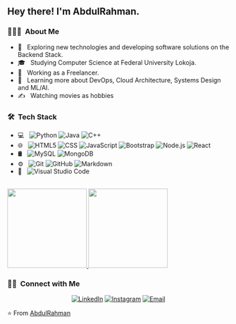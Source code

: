 <h2> Hey there! I'm AbdulRahman.</h2>

<h3> 👨🏻‍💻 &nbsp;About Me </h3>

- 🤔 &nbsp; Exploring new technologies and developing software solutions on the Backend Stack.
- 🎓 &nbsp; Studying Computer Science at Federal University Lokoja.
- 💼 &nbsp; Working as a Freelancer.
- 🌱 &nbsp; Learning more about DevOps, Cloud Architecture, Systems Design and ML/AI.
- ✍️ &nbsp; Watching movies as hobbies

<h3> 🛠 &nbsp;Tech Stack</h3>

- 💻 &nbsp;
  ![Python](https://img.shields.io/badge/-Python-333333?style=flat&logo=python)
  ![Java](https://img.shields.io/badge/-Java-333333?style=flat&logo=Java&logoColor=007396)
  ![C++](https://img.shields.io/badge/-C++-333333?style=flat&logo=C%2B%2B&logoColor=00599C)
- 🌐 &nbsp;
  ![HTML5](https://img.shields.io/badge/-HTML5-333333?style=flat&logo=HTML5)
  ![CSS](https://img.shields.io/badge/-CSS-333333?style=flat&logo=CSS3&logoColor=1572B6)
  ![JavaScript](https://img.shields.io/badge/-JavaScript-333333?style=flat&logo=javascript)
  ![Bootstrap](https://img.shields.io/badge/-Bootstrap-333333?style=flat&logo=bootstrap&logoColor=563D7C)
  ![Node.js](https://img.shields.io/badge/-Node.js-333333?style=flat&logo=node.js)
  ![React](https://img.shields.io/badge/-React-333333?style=flat&logo=react)
- 🛢 &nbsp;
  ![MySQL](https://img.shields.io/badge/-MySQL-333333?style=flat&logo=mysql)
  ![MongoDB](https://img.shields.io/badge/-MongoDB-333333?style=flat&logo=mongodb)
- ⚙️ &nbsp;
  ![Git](https://img.shields.io/badge/-Git-333333?style=flat&logo=git)
  ![GitHub](https://img.shields.io/badge/-GitHub-333333?style=flat&logo=github)
  ![Markdown](https://img.shields.io/badge/-Markdown-333333?style=flat&logo=markdown)
- 🔧 &nbsp;
  ![Visual Studio Code](https://img.shields.io/badge/-Visual%20Studio%20Code-333333?style=flat&logo=visual-studio-code&logoColor=007ACC)

<br/>

<a href="https://github.com/Alao-Abiodun">
  <img height="180em" src="https://github-readme-stats.vercel.app/api?username=Alao-Abiodun&theme=buefy&show_icons=true" />
  <img height="180em" src="https://github-readme-stats.vercel.app/api/top-langs/?username=Alao-Abiodun&theme=buefy&layout=compact" />
</a>

<br/>

<h3> 🤝🏻 &nbsp;Connect with Me </h3>

<p align="center">
<a href="https://www.linkedin.com/in/alao-abiodun/"><img alt="LinkedIn" src="https://img.shields.io/badge/LinkedIn-Alao%20Abiodun%20AbdulRahman-blue?style=flat-square&logo=linkedin"></a>
<a href="https://www.instagram.com/alao43844/"><img alt="Instagram" src="https://img.shields.io/badge/Instagram-alao43844-blue?style=flat-square&logo=instagram"></a>
<a href="mailto:abiodundev@gmail.com"><img alt="Email" src="https://img.shields.io/badge/Email-abiodundev@gmail.com-blue?style=flat-square&logo=gmail"></a>
</p>

⭐️ From [AbdulRahman](https://github.com/Alao-Abiodun)
